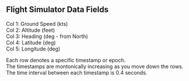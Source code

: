 Flight Simulator Data Fields  
----------------------------  

Col 1: Ground Speed (kts)  
Col 2: Altitude (feet)  
Col 3: Heading (deg - from North)  
Col 4: Latitude (deg)  
Col 5: Longitude (deg)  

Each row denotes a specific timestamp or epoch.  
The timestamps are montonically increasing as you move down the rows.  
The time interval between each timestamp is 0.4 seconds.  
